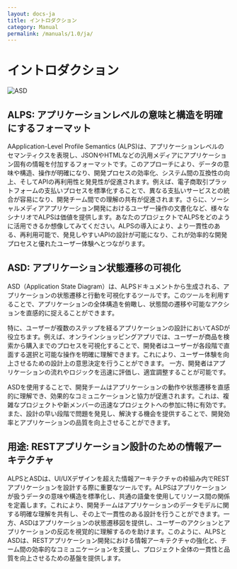 ```yaml
---
layout: docs-ja
title: イントロダクション
category: Manual
permalink: /manuals/1.0/ja/
---
```

# イントロダクション

![ASD](https://alps-asd.github.io/app-state-diagram/blog/profile.svg)

## ALPS: アプリケーションレベルの意味と構造を明確にするフォーマット

AApplication-Level Profile Semantics (ALPS)は、アプリケーションレベルのセマンティクスを表現し、JSONやHTMLなどの汎用メディアにアプリケーション固有の情報を付加するフォーマットです。このアプローチにより、データの意味や構造、操作が明確になり、開発プロセスの効率化、システム間の互換性の向上、そしてAPIの再利用性と発見性が促進されます。例えば、電子商取引プラットフォームの支払いプロセスを標準化することで、異なる支払いサービスとの統合が容易になり、開発チーム間での理解の共有が促進されます。さらに、ソーシャルメディアアプリケーション開発におけるユーザー操作の文書化など、様々なシナリオでALPSは価値を提供します。あなたのプロジェクトでALPSをどのように活用できるか想像してみてください。ALPSの導入により、より一貫性のある、再利用可能で、発見しやすいAPIの設計が可能になり、これが効率的な開発プロセスと優れたユーザー体験へとつながります。

## ASD: アプリケーション状態遷移の可視化

ASD（Application State Diagram）は、ALPSドキュメントから生成される、アプリケーションの状態遷移と行動を可視化するツールです。このツールを利用することで、アプリケーションの全体構造を俯瞰し、状態間の遷移や可能なアクションを直感的に捉えることができます。

特に、ユーザーが複数のステップを経るアプリケーションの設計においてASDが役立ちます。例えば、オンラインショッピングアプリでは、ユーザーが商品を検索から購入までのプロセスを可視化することで、開発者はユーザーが各段階で直面する選択と可能な操作を明確に理解できます。これにより、ユーザー体験を向上させるための設計上の意思決定を行うことができます。
一方、開発者はアプリケーションの流れやロジックを迅速に評価し、適宜調整することが可能です。

ASDを使用することで、開発チームはアプリケーションの動作や状態遷移を直感的に理解でき、効果的なコミュニケーションと協力が促進されます。これは、複雑なプロジェクトや新メンバーの迅速なプロジェクトへの参加に特に有効です。また、設計の早い段階で問題を発見し、解決する機会を提供することで、開発効率とアプリケーションの品質を向上させることができます。

## 用途: RESTアプリケーション設計のための情報アーキテクチャ

ALPSとASDは、UI/UXデザインを超えた情報アーキテクチャの枠組み内でRESTアプリケーションを設計する際に重要なツールです。ALPSはアプリケーションが扱うデータの意味や構造を標準化し、共通の語彙を使用してリソース間の関係を定義します。これにより、開発チームはアプリケーションのデータモデルに関する明確な理解を共有し、その上で一貫性のある設計を行うことができます。一方、ASDはアプリケーションの状態遷移図を提供し、ユーザーのアクションとアプリケーションの反応を視覚的に理解するのを助けます。このように、ALPSとASDは、RESTアプリケーション開発における情報アーキテクチャの強化と、チーム間の効率的なコミュニケーションを支援し、プロジェクト全体の一貫性と品質を向上させるための基盤を提供します。
